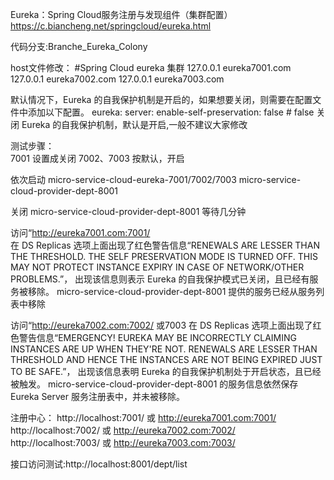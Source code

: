 Eureka：Spring Cloud服务注册与发现组件（集群配置）
https://c.biancheng.net/springcloud/eureka.html

代码分支:Branche_Eureka_Colony

host文件修改：
#Spring Cloud eureka 集群
127.0.0.1 eureka7001.com
127.0.0.1 eureka7002.com
127.0.0.1 eureka7003.com

默认情况下，Eureka 的自我保护机制是开启的，如果想要关闭，则需要在配置文件中添加以下配置。
eureka:
  server:
    enable-self-preservation: false # false 关闭 Eureka 的自我保护机制，默认是开启,一般不建议大家修改

测试步骤：	
7001 设置成关闭
7002、7003 按默认，开启

依次启动 
micro-service-cloud-eureka-7001/7002/7003
micro-service-cloud-provider-dept-8001

关闭 micro-service-cloud-provider-dept-8001	 等待几分钟	

访问“http://eureka7001.com:7001/	
在 DS Replicas 选项上面出现了红色警告信息“RENEWALS ARE LESSER THAN THE THRESHOLD. THE SELF PRESERVATION MODE IS TURNED OFF. THIS MAY NOT PROTECT INSTANCE EXPIRY IN CASE OF NETWORK/OTHER PROBLEMS.”，
出现该信息则表示 Eureka 的自我保护模式已关闭，且已经有服务被移除。
micro-service-cloud-provider-dept-8001 提供的服务已经从服务列表中移除

访问“http://eureka7002.com:7002/  或7003
在 DS Replicas 选项上面出现了红色警告信息“EMERGENCY! EUREKA MAY BE INCORRECTLY CLAIMING INSTANCES ARE UP WHEN THEY'RE NOT. RENEWALS ARE LESSER THAN THRESHOLD AND HENCE THE INSTANCES ARE NOT BEING EXPIRED JUST TO BE SAFE.”，
出现该信息表明 Eureka 的自我保护机制处于开启状态，且已经被触发。
micro-service-cloud-provider-dept-8001 的服务信息依然保存 Eureka Server 服务注册表中，并未被移除。


注册中心：
http://localhost:7001/ 或 http://eureka7001.com:7001/
http://localhost:7002/ 或 http://eureka7002.com:7002/
http://localhost:7003/ 或 http://eureka7003.com:7003/

接口访问测试:http://localhost:8001/dept/list


